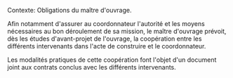 Contexte: Obligations du maître d'ouvrage.

Afin notamment d'assurer au coordonnateur l'autorité et les moyens nécessaires au bon déroulement de sa mission, le maître d'ouvrage prévoit, dès les études d'avant-projet de l'ouvrage, la coopération entre les différents intervenants dans l'acte de construire et le coordonnateur.

Les modalités pratiques de cette coopération font l'objet d'un document joint aux contrats conclus avec les différents intervenants.